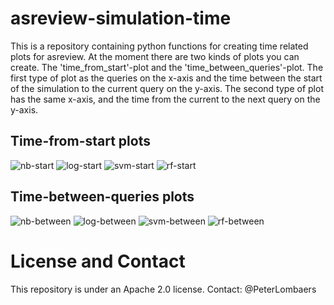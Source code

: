 # asreview-simulation-time

This is a repository containing python functions for creating time related plots for asreview. At the moment there are two kinds of plots you can create. The 'time_from_start'-plot and the 'time_between_queries'-plot. The first type of plot as the queries on the x-axis and the time between the start of the simulation to the current query on the y-axis. The second type of plot has the same x-axis, and the time from the current to the next query on the y-axis.

## Time-from-start plots
![nb-start](images/nb_start.png)
![log-start](images/log_start.png)
![svm-start](images/svm_start.png)
![rf-start](images/rf_start.png)

## Time-between-queries plots
![nb-between](images/nb_between.png)
![log-between](images/log_between.png)
![svm-between](images/svm_between.png)
![rf-between](images/rf_between.png)

# License and Contact
This repository is under an Apache 2.0 license. Contact: @PeterLombaers